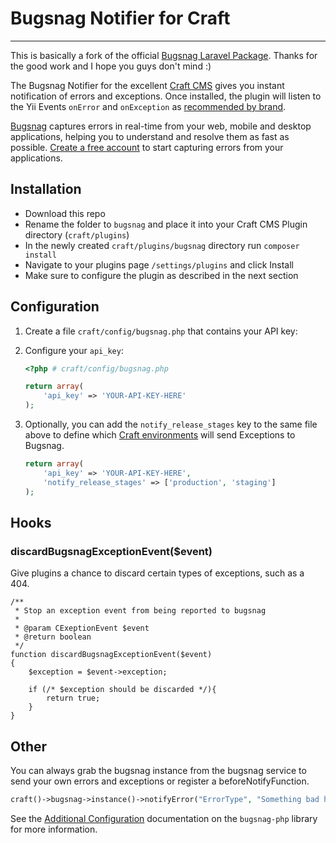 # Bugsnag Notifier for Craft
***

This is basically a fork of the official [Bugsnag Laravel Package](https://github.com/bugsnag/bugsnag-laravel).
Thanks for the good work and I hope you guys don't mind :)

The Bugsnag Notifier for the excellent [Craft CMS](https://buildwithcraft.com/) 
gives you instant notification of errors and exceptions. Once installed, 
the plugin will listen to the Yii Events `onError` and `onException` as 
[recommended by brand](http://craftcms.stackexchange.com/questions/10434/integrate-bugsnag/10440#10440).

[Bugsnag](https://bugsnag.com) captures errors in real-time from your web, 
mobile and desktop applications, helping you to understand and resolve them 
as fast as possible. [Create a free account](https://bugsnag.com) to start 
capturing errors from your applications.

## Installation

* Download this repo
* Rename the folder to `bugsnag` and place it into your Craft CMS Plugin directory (`craft/plugins`)
* In the newly created `craft/plugins/bugsnag` directory run `composer install`
* Navigate to your plugins page `/settings/plugins` and click Install
* Make sure to configure the plugin as described in the next section

## Configuration

1. Create a file `craft/config/bugsnag.php` that contains your API key:

2. Configure your `api_key`:

    ```php
    <?php # craft/config/bugsnag.php

    return array(
        'api_key' => 'YOUR-API-KEY-HERE'
    );
    ```

3.  Optionally, you can add the `notify_release_stages` key to the same file
    above to define which [Craft environments](http://buildwithcraft.com/docs/multi-environment-configs)  will send Exceptions to Bugsnag.

    ```php
    return array(
        'api_key' => 'YOUR-API-KEY-HERE',
        'notify_release_stages' => ['production', 'staging']
    );
    ```

## Hooks

### discardBugsnagExceptionEvent($event)

Give plugins a chance to discard certain types of exceptions, such as a 404.

```
/**
 * Stop an exception event from being reported to bugsnag
 * 
 * @param CExeptionEvent $event
 * @return boolean
 */
function discardBugsnagExceptionEvent($event)
{
	$exception = $event->exception;

	if (/* $exception should be discarded */){
		return true;
	}
}

```

    
## Other

You can always grab the bugsnag instance from the bugsnag service to 
send your own errors and exceptions or register a beforeNotifyFunction.

```php
craft()->bugsnag->instance()->notifyError("ErrorType", "Something bad happened here too");
```

See the [Additional Configuration](https://bugsnag.com/docs/notifiers/php#additional-configuration)
documentation on the `bugsnag-php` library for more information.